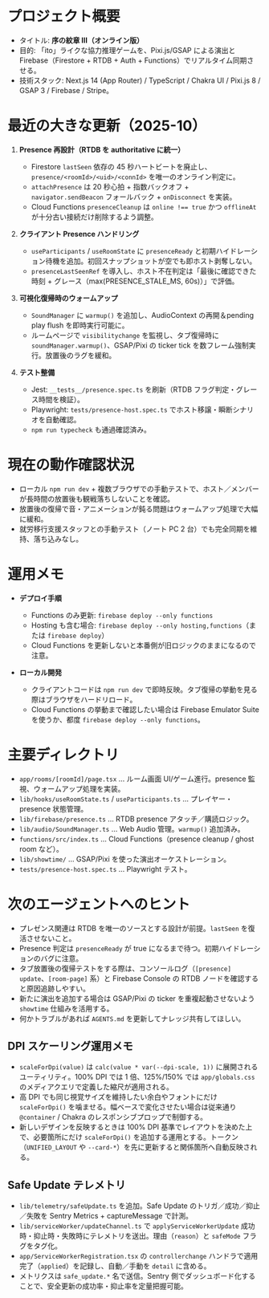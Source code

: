 # プロジェクト概要

- タイトル: **序の紋章 III（オンライン版）**
- 目的: 「ito」ライクな協力推理ゲームを、Pixi.js/GSAP による演出と Firebase（Firestore + RTDB + Auth + Functions）でリアルタイム同期させる。
- 技術スタック: Next.js 14 (App Router) / TypeScript / Chakra UI / Pixi.js 8 / GSAP 3 / Firebase / Stripe。

# 最近の大きな更新（2025-10）

1. **Presence 再設計（RTDB を authoritative に統一）**
   - Firestore `lastSeen` 依存の 45 秒ハートビートを廃止し、`presence/<roomId>/<uid>/<connId>` を唯一のオンライン判定に。
   - `attachPresence` は 20 秒心拍 + 指数バックオフ + `navigator.sendBeacon` フォールバック + `onDisconnect` を実装。
   - Cloud Functions `presenceCleanup` は `online !== true` かつ `offlineAt` が十分古い接続だけ削除するよう調整。

2. **クライアント Presence ハンドリング**
   - `useParticipants` / `useRoomState` に `presenceReady` と初期ハイドレーション待機を追加。初回スナップショットが空でも即ホスト剥奪しない。
   - `presenceLastSeenRef` を導入し、ホスト不在判定は「最後に確認できた時刻 + グレース（max(PRESENCE_STALE_MS, 60s)）」で評価。

3. **可視化復帰時のウォームアップ**
   - `SoundManager` に `warmup()` を追加し、AudioContext の再開＆pending play flush を即時実行可能に。
   - ルームページで `visibilitychange` を監視し、タブ復帰時に `soundManager.warmup()`、GSAP/Pixi の ticker tick を数フレーム強制実行。放置後のラグを緩和。

4. **テスト整備**
   - Jest: `__tests__/presence.spec.ts` を刷新（RTDB フラグ判定・グレース時間を検証）。
   - Playwright: `tests/presence-host.spec.ts` でホスト移譲・瞬断シナリオを自動確認。
   - `npm run typecheck` も通過確認済み。

# 現在の動作確認状況

- ローカル `npm run dev` + 複数ブラウザでの手動テストで、ホスト／メンバーが長時間の放置後も観戦落ちしないことを確認。
- 放置後の復帰で音・アニメーションが鈍る問題はウォームアップ処理で大幅に緩和。
- 就労移行支援スタッフとの手動テスト（ノート PC 2 台）でも完全同期を維持、落ち込みなし。

# 運用メモ

- **デプロイ手順**
  - Functions のみ更新: `firebase deploy --only functions`
  - Hosting も含む場合: `firebase deploy --only hosting,functions`（または `firebase deploy`）
  - Cloud Functions を更新しないと本番側が旧ロジックのままになるので注意。

- **ローカル開発**
  - クライアントコードは `npm run dev` で即時反映。タブ復帰の挙動を見る際はブラウザをハードリロード。
  - Cloud Functions の挙動まで確認したい場合は Firebase Emulator Suite を使うか、都度 `firebase deploy --only functions`。

# 主要ディレクトリ

- `app/rooms/[roomId]/page.tsx` … ルーム画面 UI/ゲーム進行。presence 監視、ウォームアップ処理を実装。
- `lib/hooks/useRoomState.ts` / `useParticipants.ts` … プレイヤー・presence 状態管理。
- `lib/firebase/presence.ts` … RTDB presence アタッチ／購読ロジック。
- `lib/audio/SoundManager.ts` … Web Audio 管理。`warmup()` 追加済み。
- `functions/src/index.ts` … Cloud Functions（presence cleanup / ghost room など）。
- `lib/showtime/` … GSAP/Pixi を使った演出オーケストレーション。
- `tests/presence-host.spec.ts` … Playwright テスト。

# 次のエージェントへのヒント

- プレゼンス関連は RTDB を唯一のソースとする設計が前提。`lastSeen` を復活させないこと。
- Presence 判定は `presenceReady` が true になるまで待つ。初期ハイドレーションのバグに注意。
- タブ放置後の復帰テストをする際は、コンソールログ（`[presence] update`、`[room-page]` 系）と Firebase Console の RTDB ノードを確認すると原因追跡しやすい。
- 新たに演出を追加する場合は GSAP/Pixi の ticker を重複起動させないよう `showtime` 仕組みを活用する。
- 何かトラブルがあれば `AGENTS.md` を更新してナレッジ共有してほしい。

## DPI スケーリング運用メモ

- `scaleForDpi(value)` は `calc(value * var(--dpi-scale, 1))` に展開されるユーティリティ。100% DPI では 1 倍、125%/150% では `app/globals.css` のメディアクエリで定義した縮尺が適用される。
- 高 DPI でも同じ視覚サイズを維持したい余白やフォントにだけ `scaleForDpi()` を噛ませる。幅ベースで変化させたい場合は従来通り `@container` / Chakra のレスポンシブプロップで制御する。
- 新しいデザインを反映するときは 100% DPI 基準でレイアウトを決めた上で、必要箇所にだけ `scaleForDpi()` を追加する運用とする。トークン（`UNIFIED_LAYOUT` や `--card-*`）を先に更新すると関係箇所へ自動反映される。

## Safe Update テレメトリ

- `lib/telemetry/safeUpdate.ts` を追加。Safe Update のトリガ／成功／抑止／失敗を Sentry Metrics + captureMessage で計測。
- `lib/serviceWorker/updateChannel.ts` で `applyServiceWorkerUpdate` 成功時・抑止時・失敗時にテレメトリを送出。理由（`reason`）と `safeMode` フラグをタグ化。
- `app/ServiceWorkerRegistration.tsx` の `controllerchange` ハンドラで適用完了（`applied`）を記録し、自動／手動を `detail` に含める。
- メトリクスは `safe_update.*` 名で送信。Sentry 側でダッシュボード化することで、安全更新の成功率・抑止率を定量把握可能。
